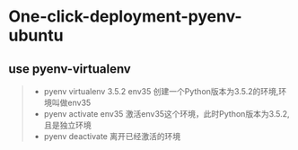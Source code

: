 # One-click-deployment-pyenv-ubuntu
## use pyenv-virtualenv
> * pyenv virtualenv 3.5.2 env35 创建一个Python版本为3.5.2的环境,环境叫做env35
> * pyenv activate env35 激活env35这个环境，此时Python版本为3.5.2,且是独立环境
> * pyenv deactivate 离开已经激活的环境

